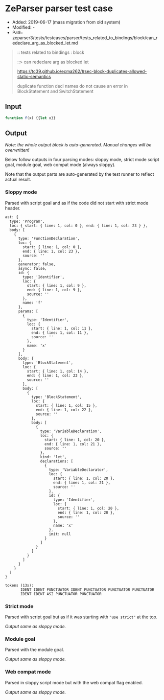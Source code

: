 # ZeParser parser test case

- Added: 2019-06-17 (mass migration from old system)
- Modified: -
- Path: zeparser3/tests/testcases/parser/tests_related_to_bindings/block/can_redeclare_arg_as_blocked_let.md

> :: tests related to bindings : block
>
> ::> can redeclare arg as blocked let
> 
> https://tc39.github.io/ecma262/#sec-block-duplicates-allowed-static-semantics
> 
> duplicate function decl names do not cause an error in BlockStatement and SwitchStatement

## Input

`````js
function f(x) {{let x}}
`````

## Output

_Note: the whole output block is auto-generated. Manual changes will be overwritten!_

Below follow outputs in four parsing modes: sloppy mode, strict mode script goal, module goal, web compat mode (always sloppy).

Note that the output parts are auto-generated by the test runner to reflect actual result.

### Sloppy mode

Parsed with script goal and as if the code did not start with strict mode header.

`````
ast: {
  type: 'Program',
  loc: { start: { line: 1, col: 0 }, end: { line: 1, col: 23 } },
  body: [
    {
      type: 'FunctionDeclaration',
      loc: {
        start: { line: 1, col: 0 },
        end: { line: 1, col: 23 },
        source: ''
      },
      generator: false,
      async: false,
      id: {
        type: 'Identifier',
        loc: {
          start: { line: 1, col: 9 },
          end: { line: 1, col: 9 },
          source: ''
        },
        name: 'f'
      },
      params: [
        {
          type: 'Identifier',
          loc: {
            start: { line: 1, col: 11 },
            end: { line: 1, col: 11 },
            source: ''
          },
          name: 'x'
        }
      ],
      body: {
        type: 'BlockStatement',
        loc: {
          start: { line: 1, col: 14 },
          end: { line: 1, col: 23 },
          source: ''
        },
        body: [
          {
            type: 'BlockStatement',
            loc: {
              start: { line: 1, col: 15 },
              end: { line: 1, col: 22 },
              source: ''
            },
            body: [
              {
                type: 'VariableDeclaration',
                loc: {
                  start: { line: 1, col: 20 },
                  end: { line: 1, col: 21 },
                  source: ''
                },
                kind: 'let',
                declarations: [
                  {
                    type: 'VariableDeclarator',
                    loc: {
                      start: { line: 1, col: 20 },
                      end: { line: 1, col: 21 },
                      source: ''
                    },
                    id: {
                      type: 'Identifier',
                      loc: {
                        start: { line: 1, col: 20 },
                        end: { line: 1, col: 20 },
                        source: ''
                      },
                      name: 'x'
                    },
                    init: null
                  }
                ]
              }
            ]
          }
        ]
      }
    }
  ]
}

tokens (13x):
       IDENT IDENT PUNCTUATOR IDENT PUNCTUATOR PUNCTUATOR PUNCTUATOR
       IDENT IDENT ASI PUNCTUATOR PUNCTUATOR
`````

### Strict mode

Parsed with script goal but as if it was starting with `"use strict"` at the top.

_Output same as sloppy mode._

### Module goal

Parsed with the module goal.

_Output same as sloppy mode._

### Web compat mode

Parsed in sloppy script mode but with the web compat flag enabled.

_Output same as sloppy mode._
